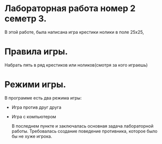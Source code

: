 # Лабораторная работа номер 2 семетр 3.
 В этой работе, была написана игра крестики нолики
 в поле 25х25,

# Правила игры.
 Набрать пять в ряд крестиков или ноликов(смотря за кого играешь)
 
# Режими игры.
 В программе есть два режима игры: 
 - Игра против друг друга

 - Игра с компьютером

   В последнем пункте и заключалась основная задача лабораторной работы.
   Требовалась создание поведение противника, которое было бы не хуже игрока.
